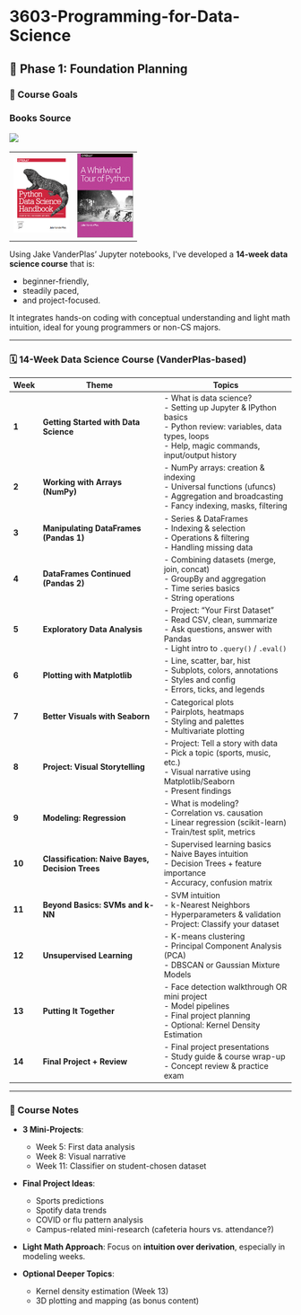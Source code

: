 # 3603-Programming-for-Data-Science

## 🧱 Phase 1: Foundation Planning

### 🎯 Course Goals

<!-- - **Audience**: Non-CS majors, low programming experience
- **Approach**: Project-based with a final exam and study guide
- **Tools**: Jupyter Notebooks (lecture + assignments)
- **Content split**: ~30–40% textbook, ~60–70% your custom materials -->

### Books Source

<a href="https://github.com/jakevdp"><img src="https://images2.imgbox.com/a5/09/MlsXoTxv_o.png" width="120"></a>

|                                  |                                   |
| :------------------------------: | :-------------------------------: |
| <img src="pdsh.png" width="100"> | <img src="awtop.png" width="100"> |

Using Jake VanderPlas’ Jupyter notebooks, I've developed a **14-week data science course** that is:

- beginner-friendly,
- steadily paced,
- and project-focused.

It integrates hands-on coding with conceptual understanding and light math intuition, ideal for young programmers or non-CS majors.

---

### 🗓️ **14-Week Data Science Course (VanderPlas-based)**

| **Week** | **Theme**                                       | **Topics**                                                                                                                                                        |
| -------- | ----------------------------------------------- | ----------------------------------------------------------------------------------------------------------------------------------------------------------------- |
| **1**    | **Getting Started with Data Science**           | - What is data science?<br>- Setting up Jupyter & IPython basics<br>- Python review: variables, data types, loops<br>- Help, magic commands, input/output history |
| **2**    | **Working with Arrays (NumPy)**                 | - NumPy arrays: creation & indexing<br>- Universal functions (ufuncs)<br>- Aggregation and broadcasting<br>- Fancy indexing, masks, filtering                     |
| **3**    | **Manipulating DataFrames (Pandas 1)**          | - Series & DataFrames<br>- Indexing & selection<br>- Operations & filtering<br>- Handling missing data                                                            |
| **4**    | **DataFrames Continued (Pandas 2)**             | - Combining datasets (merge, join, concat)<br>- GroupBy and aggregation<br>- Time series basics<br>- String operations                                            |
| **5**    | **Exploratory Data Analysis**                   | - Project: “Your First Dataset”<br>- Read CSV, clean, summarize<br>- Ask questions, answer with Pandas<br>- Light intro to `.query()` / `.eval()`                 |
| **6**    | **Plotting with Matplotlib**                    | - Line, scatter, bar, hist<br>- Subplots, colors, annotations<br>- Styles and config<br>- Errors, ticks, and legends                                              |
| **7**    | **Better Visuals with Seaborn**                 | - Categorical plots<br>- Pairplots, heatmaps<br>- Styling and palettes<br>- Multivariate plotting                                                                 |
| **8**    | **Project: Visual Storytelling**                | - Project: Tell a story with data<br>- Pick a topic (sports, music, etc.)<br>- Visual narrative using Matplotlib/Seaborn<br>- Present findings                    |
| **9**    | **Modeling: Regression**                        | - What is modeling?<br>- Correlation vs. causation<br>- Linear regression (scikit-learn)<br>- Train/test split, metrics                                           |
| **10**   | **Classification: Naive Bayes, Decision Trees** | - Supervised learning basics<br>- Naive Bayes intuition<br>- Decision Trees + feature importance<br>- Accuracy, confusion matrix                                  |
| **11**   | **Beyond Basics: SVMs and k-NN**                | - SVM intuition<br>- k-Nearest Neighbors<br>- Hyperparameters & validation<br>- Project: Classify your dataset                                                    |
| **12**   | **Unsupervised Learning**                       | - K-means clustering<br>- Principal Component Analysis (PCA)<br>- DBSCAN or Gaussian Mixture Models                                                               |
| **13**   | **Putting It Together**                         | - Face detection walkthrough OR mini project<br>- Model pipelines<br>- Final project planning<br>- Optional: Kernel Density Estimation                            |
| **14**   | **Final Project + Review**                      | - Final project presentations<br>- Study guide & course wrap-up<br>- Concept review & practice exam                                                               |

---

### 🧠 Course Notes

- **3 Mini-Projects**:

  - Week 5: First data analysis
  - Week 8: Visual narrative
  - Week 11: Classifier on student-chosen dataset

- **Final Project Ideas**:

  - Sports predictions
  - Spotify data trends
  - COVID or flu pattern analysis
  - Campus-related mini-research (cafeteria hours vs. attendance?)

- **Light Math Approach**: Focus on **intuition over derivation**, especially in modeling weeks.

- **Optional Deeper Topics**:
  - Kernel density estimation (Week 13)
  - 3D plotting and mapping (as bonus content)
